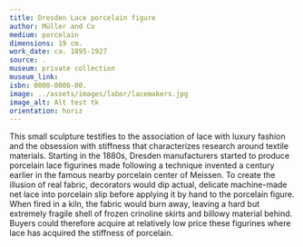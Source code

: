 ```yaml
---
title: Dresden Lace porcelain figure
author: Müller and Co
medium: porcelain  
dimensions: 19 cm. 
work_date: ca. 1895-1927
source: .
museum: private collection
museum_link: 
isbn: 0000-0000-00.
image: ../assets/images/labor/lacemakers.jpg
image_alt: Alt test tk
orientation: horiz
---
```


This small sculpture testifies to the association of lace with luxury fashion and the obsession with stiffness that characterizes research around textile materials. Starting in the 1880s, Dresden manufacturers started to produce porcelain lace figurines made following a technique invented a century earlier in the famous nearby porcelain center of Meissen. To create the illusion of real fabric, decorators would dip actual, delicate machine-made net lace into porcelain slip before applying it by hand to the porcelain figure. When fired in a kiln, the fabric would burn away, leaving a hard but extremely fragile shell of frozen crinoline skirts and billowy material behind. Buyers could therefore acquire at relatively low price these figurines where lace has acquired the stiffness of porcelain. 

